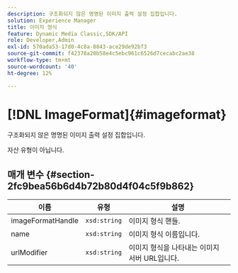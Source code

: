 ```yaml
---
description: 구조화되지 않은 명명된 이미지 출력 설정 집합입니다.
solution: Experience Manager
title: 이미지 형식
feature: Dynamic Media Classic,SDK/API
role: Developer,Admin
exl-id: 570ada53-17d0-4c8a-8843-ace29de92bf3
source-git-commit: f42378a20b58e4c5ebc961c6526d7cecabc2ae38
workflow-type: tm+mt
source-wordcount: '40'
ht-degree: 12%

---
```


# [!DNL ImageFormat]{#imageformat}

구조화되지 않은 명명된 이미지 출력 설정 집합입니다.

자산 유형이 아닙니다.

## 매개 변수 {#section-2fc9bea56b6d4b72b80d4f04c5f9b862}

| 이름 | 유형 | 설명 |
|---|---|---|
| imageFormatHandle | `xsd:string` | 이미지 형식 핸들. |
| name | `xsd:string` | 이미지 형식 이름입니다. |
| urlModifier | `xsd:string` | 이미지 형식을 나타내는 이미지 서버 URL입니다. |

